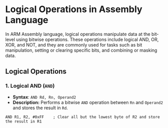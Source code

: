 # Logical Operations in Assembly Language

In ARM Assembly language, logical operations manipulate data at the bit-level using bitwise operations. These operations include logical AND, OR, XOR, and NOT, and they are commonly used for tasks such as bit manipulation, setting or clearing specific bits, and combining or masking data.

## Logical Operations

### 1. Logical AND (`AND`)

- **Syntax**: `AND Rd, Rn, Operand2`
- **Description:** Performs a bitwise `AND` operation between `Rn` and `Operand2` and stores the result in `Rd`.

```armasm
AND R1, R2, #0xFF    ; Clear all but the lowest byte of R2 and store the result in R1
```
